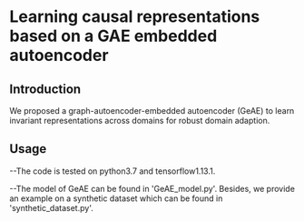 # Learning causal representations based on a GAE embedded autoencoder
## Introduction
We proposed a graph-autoencoder-embedded autoencoder (GeAE) to learn invariant representations across domains for robust domain adaption.
## Usage 
--The code is tested on python3.7 and tensorflow1.13.1.

--The model of GeAE can be found in 'GeAE_model.py'. Besides, we provide an example on a synthetic dataset which can be found in 'synthetic_dataset.py'.
